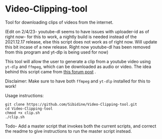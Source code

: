# Video-Clipping-tool
Tool for downloading clips of videos from the internet.

(Edit on 2/4/23- youtube-dl seems to have issues with uploader-id as of right now- for this to work, a nightly build is needed instead of the 2021.12.17 release, else this script does not work as of right now. Will update this bit incase of a new release. Right now youtube-dl has been removed from this program and yt-dlp is being used for now)

This tool will allow the user to generate a clip from a youtube video using `yt-dlp` and `ffmpeg`, which can be downloaded as audio or video. The idea behind this script came from [this forum post](https://unix.stackexchange.com/questions/230481/how-to-download-portion-of-video-with-youtube-dl-command) .

Disclaimer: Make sure to have both `ffmpeg` and `yt-dlp` installed for this to work!

Usage instructions: 

``` 
git clone https://github.com/Sibidine/Video-Clipping-tool.git
cd Video-Clipping-tool
chmod +x clip.sh
./clip.sh
```

Todo- Add a master script that invokes both the current scripts, and correct the readme to give instructions to run the master script instead.
